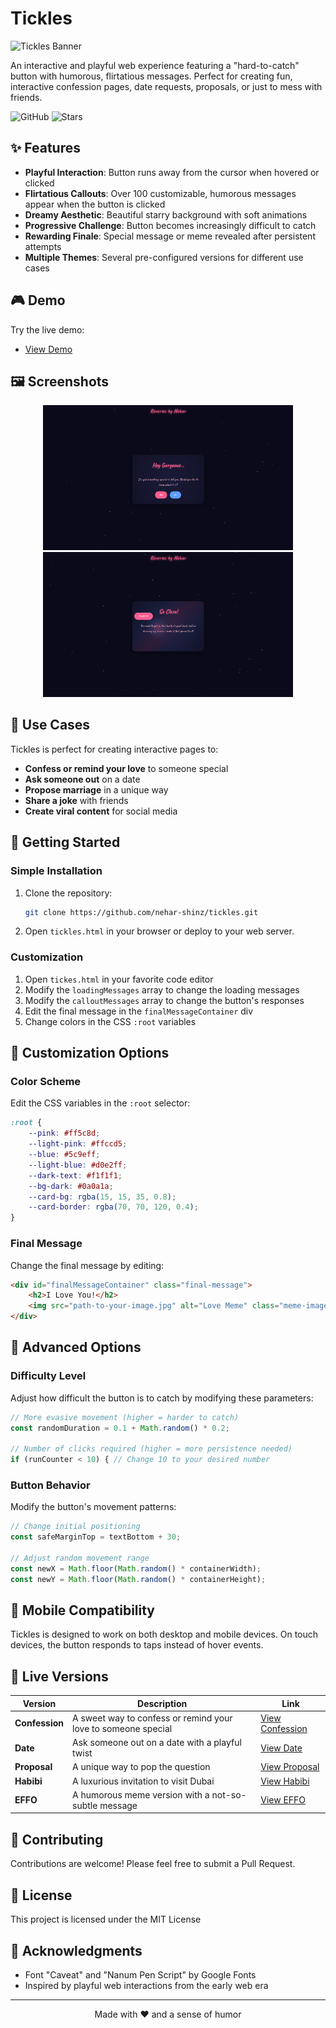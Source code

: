 # Tickles

![Tickles Banner](https://img.shields.io/badge/Tickles-Interactive%20Button%20Experience-ff5c8d?style=for-the-badge&logo=github)

An interactive and playful web experience featuring a "hard-to-catch" button with humorous, flirtatious messages. Perfect for creating fun, interactive confession pages, date requests, proposals, or just to mess with friends.

![GitHub](https://img.shields.io/github/license/nehar-shinz/tickles)
![Stars](https://img.shields.io/github/stars/nehar-shinz/tickles?style=social)

## ✨ Features

- **Playful Interaction**: Button runs away from the cursor when hovered or clicked
- **Flirtatious Callouts**: Over 100 customizable, humorous messages appear when the button is clicked
- **Dreamy Aesthetic**: Beautiful starry background with soft animations
- **Progressive Challenge**: Button becomes increasingly difficult to catch
- **Rewarding Finale**: Special message or meme revealed after persistent attempts
- **Multiple Themes**: Several pre-configured versions for different use cases

## 🎮 Demo

Try the live demo:

- [View Demo](https://nehar-shinz.github.io/tickles/tickles)

## 🖼️ Screenshots

<div align="center">
  <img src="screenshots/screen1.png" alt="Initial Screen" width="400"/>
  <img src="screenshots/screen2.png" alt="Running Button" width="400"/>
</div>

## 💖 Use Cases

Tickles is perfect for creating interactive pages to:

- **Confess or remind your love** to someone special
- **Ask someone out** on a date
- **Propose marriage** in a unique way
- **Share a joke** with friends
- **Create viral content** for social media

## 🚀 Getting Started

### Simple Installation

1. Clone the repository:
   ```bash
   git clone https://github.com/nehar-shinz/tickles.git
   ```

2. Open `tickles.html` in your browser or deploy to your web server.

### Customization

1. Open `tickes.html` in your favorite code editor
2. Modify the `loadingMessages` array to change the loading messages
3. Modify the `calloutMessages` array to change the button's responses
4. Edit the final message in the `finalMessageContainer` div
5. Change colors in the CSS `:root` variables

## 🎨 Customization Options

### Color Scheme

Edit the CSS variables in the `:root` selector:

```css
:root {
    --pink: #ff5c8d;
    --light-pink: #ffccd5;
    --blue: #5c9eff;
    --light-blue: #d0e2ff;
    --dark-text: #f1f1f1;
    --bg-dark: #0a0a1a;
    --card-bg: rgba(15, 15, 35, 0.8);
    --card-border: rgba(70, 70, 120, 0.4);
}
```

### Final Message

Change the final message by editing:

```html
<div id="finalMessageContainer" class="final-message">
    <h2>I Love You!</h2>
    <img src="path-to-your-image.jpg" alt="Love Meme" class="meme-image">
</div>
```

## 🔧 Advanced Options

### Difficulty Level

Adjust how difficult the button is to catch by modifying these parameters:

```javascript
// More evasive movement (higher = harder to catch)
const randomDuration = 0.1 + Math.random() * 0.2;

// Number of clicks required (higher = more persistence needed)
if (runCounter < 10) { // Change 10 to your desired number
```

### Button Behavior

Modify the button's movement patterns:

```javascript
// Change initial positioning
const safeMarginTop = textBottom + 30;

// Adjust random movement range
const newX = Math.floor(Math.random() * containerWidth);
const newY = Math.floor(Math.random() * containerHeight);
```

## 📱 Mobile Compatibility

Tickles is designed to work on both desktop and mobile devices. On touch devices, the button responds to taps instead of hover events.

## 🔗 Live Versions

| Version | Description | Link |
|---------|-------------|------|
| **Confession** | A sweet way to confess or remind your love to someone special | [View Confession](https://nehar-shinz.github.io/tickles/confession.html) |
| **Date** | Ask someone out on a date with a playful twist | [View Date](https://nehar-shinz.github.io/tickles/date.html) |
| **Proposal** | A unique way to pop the question | [View Proposal](https://nehar-shinz.github.io/tickles/proposal.html) |
| **Habibi** | A luxurious invitation to visit Dubai | [View Habibi](https://nehar-shinz.github.io/tickles/habibi.html) |
| **EFFO** | A humorous meme version with a not-so-subtle message | [View EFFO](https://nehar-shinz.github.io/tickles/effo.html) |


## 🤝 Contributing

Contributions are welcome! Please feel free to submit a Pull Request.

## 📜 License

This project is licensed under the MIT License

## 💬 Acknowledgments

- Font "Caveat" and "Nanum Pen Script" by Google Fonts
- Inspired by playful web interactions from the early web era

---

<p align="center">Made with ❤️ and a sense of humor</p>
